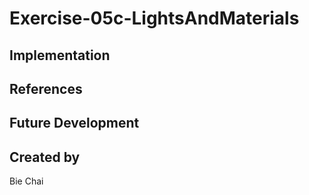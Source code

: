 # Exercise-05c-LightsAndMaterials


## Implementation

## References

## Future Development

## Created by
Bie Chai

